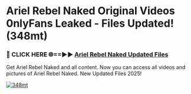 # Ariel Rebel Naked Original Videos 0nlyFans Leaked - Files Updated! (348mt)

<h3>🔴 CLICK HERE 🌐==►► <a href="https://tinyurl.com/yckcrads" rel="nofollow">Ariel Rebel Naked Updated Files</a></h3>

Get Ariel Rebel Naked and all content. Now you can access all videos and pictures of Ariel Rebel Naked. New Updated Files 2025!

[![348mt](https://i.imgur.com/hpKpOFt.gif)](https://tinyurl.com/yckcrads)
